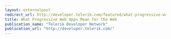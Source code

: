 ```yaml
---
layout: externalpost
redirect_url: http://developer.telerik.com/featured/what-progressive-web-apps-mean-for-the-web/
title: What Progressive Web Apps Mean for the Web
publication_name: "Telerik Developer Network"
publication_url: "http://developer.telerik.com/"
---
```



